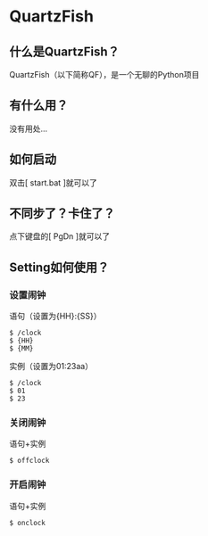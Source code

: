# QuartzFish

## 什么是QuartzFish？

QuartzFish（以下简称QF），是一个无聊的Python项目

## 有什么用？

没有用处...

## 如何启动

双击[ start.bat ]就可以了

## 不同步了？卡住了？

点下键盘的[ PgDn ]就可以了

## Setting如何使用？

### 设置闹钟

语句（设置为{HH}:{SS}）

```
$ /clock
$ {HH}
$ {MM}
```

实例（设置为01:23aa）

```
$ /clock
$ 01
$ 23
```

### 关闭闹钟

语句+实例

```
$ offclock
```

### 开启闹钟

语句+实例

```
$ onclock
```


